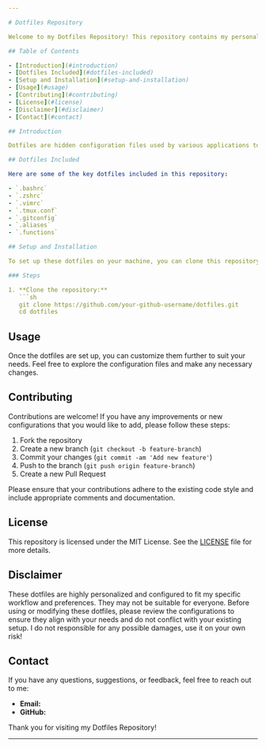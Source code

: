 ```yaml
---

# Dotfiles Repository

Welcome to my Dotfiles Repository! This repository contains my personal configuration files (dotfiles) for various tools and applications. These dotfiles help to set up and maintain a consistent development environment across different machines.

## Table of Contents

- [Introduction](#introduction)
- [Dotfiles Included](#dotfiles-included)
- [Setup and Installation](#setup-and-installation)
- [Usage](#usage)
- [Contributing](#contributing)
- [License](#license)
- [Disclaimer](#disclaimer)
- [Contact](#contact)

## Introduction

Dotfiles are hidden configuration files used by various applications to set up user preferences and settings. This repository contains my customized dotfiles for tools like the shell (bash, zsh), text editors (vim, nano), and other utilities. These configurations are tailored to my personal workflow and preferences.

## Dotfiles Included

Here are some of the key dotfiles included in this repository:

- `.bashrc`
- `.zshrc`
- `.vimrc`
- `.tmux.conf`
- `.gitconfig`
- `.aliases`
- `.functions`

## Setup and Installation

To set up these dotfiles on your machine, you can clone this repository and symlink the dotfiles to your home directory.

### Steps

1. **Clone the repository:**
   ```sh
   git clone https://github.com/your-github-username/dotfiles.git
   cd dotfiles
   ```

## Usage

Once the dotfiles are set up, you can customize them further to suit your needs. Feel free to explore the configuration files and make any necessary changes.

## Contributing

Contributions are welcome! If you have any improvements or new configurations that you would like to add, please follow these steps:

1. Fork the repository
2. Create a new branch (`git checkout -b feature-branch`)
3. Commit your changes (`git commit -am 'Add new feature'`)
4. Push to the branch (`git push origin feature-branch`)
5. Create a new Pull Request

Please ensure that your contributions adhere to the existing code style and include appropriate comments and documentation.

## License

This repository is licensed under the MIT License. See the [LICENSE](LICENSE) file for more details.

## Disclaimer

These dotfiles are highly personalized and configured to fit my specific workflow and preferences. They may not be suitable for everyone. Before using or modifying these dotfiles, please review the configurations to ensure they align with your needs and do not conflict with your existing setup. I do not responsible for any possible damages, use it on your own risk!

## Contact

If you have any questions, suggestions, or feedback, feel free to reach out to me:

- **Email:** 
- **GitHub:** 

Thank you for visiting my Dotfiles Repository!

---
```

